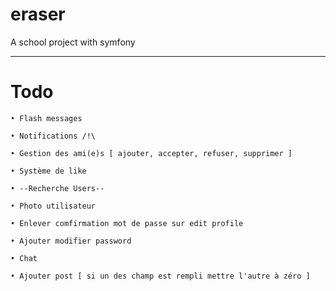 # eraser
A school project with symfony

-----------------

# Todo

	• Flash messages 

	• Notifications /!\

	• Gestion des ami(e)s [ ajouter, accepter, refuser, supprimer ]

	• Système de like 

	• --Recherche Users--

	• Photo utilisateur

	• Enlever comfirmation mot de passe sur edit profile

	• Ajouter modifier password

	• Chat

	• Ajouter post [ si un des champ est rempli mettre l'autre à zéro ]